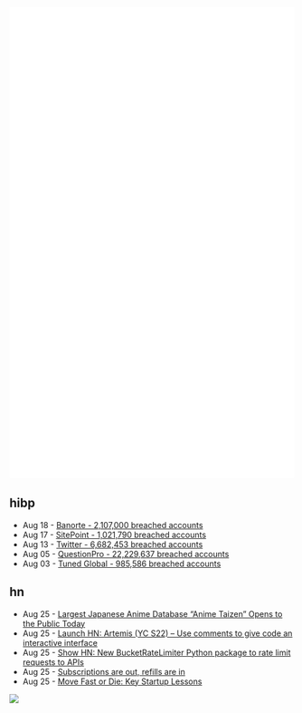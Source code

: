 ![Metrics](https://raw.githubusercontent.com/phixion/phixion/master/metrics.svg)

## hibp

<!--
for https://github.com/phixion/phixion/blob/main/.github/workflows/feeds.yml
-->
<!--START_SECTION:haveibeenpwnd-->
- Aug 18 - [Banorte - 2,107,000 breached accounts](https://haveibeenpwned.com/PwnedWebsites#Banorte)
- Aug 17 - [SitePoint - 1,021,790 breached accounts](https://haveibeenpwned.com/PwnedWebsites#SitePoint)
- Aug 13 - [Twitter - 6,682,453 breached accounts](https://haveibeenpwned.com/PwnedWebsites#Twitter)
- Aug 05 - [QuestionPro - 22,229,637 breached accounts](https://haveibeenpwned.com/PwnedWebsites#QuestionPro)
- Aug 03 - [Tuned Global - 985,586 breached accounts](https://haveibeenpwned.com/PwnedWebsites#TunedGlobal)
<!--END_SECTION:haveibeenpwnd-->

## hn

<!--
for https://github.com/phixion/phixion/blob/main/.github/workflows/feeds.yml
-->
<!--START_SECTION:hn-->
- Aug 25 - [Largest Japanese Anime Database “Anime Taizen” Opens to the Public Today](https://www.crunchyroll.com/anime-news/2022/08/24-1/the-worlds-largest-japanese-anime-database-anime-taizen-opens-to-the-public-today)
- Aug 25 - [Launch HN: Artemis (YC S22) – Use comments to give code an interactive interface](https://news.ycombinator.com/item?id=32598603)
- Aug 25 - [Show HN: New BucketRateLimiter Python package to rate limit requests to APIs](https://pypi.org/project/bucketratelimiter/)
- Aug 25 - [Subscriptions are out, refills are in](https://bluepnume.medium.com/subscriptions-are-out-refills-are-in-311fd6e41e5e)
- Aug 25 - [Move Fast or Die: Key Startup Lessons](https://blog.southparkcommons.com/move-fast-or-die/)
<!--END_SECTION:hn-->

<!--
for https://yhype.me
-->
![](https://hit.yhype.me/github/profile?user_id=13013670)
